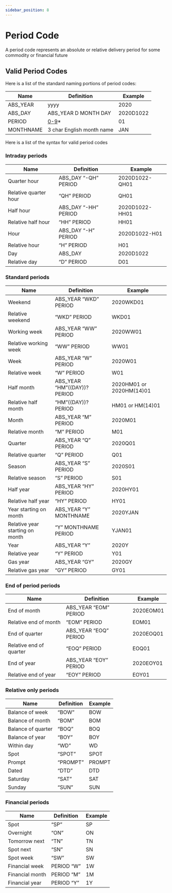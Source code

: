 ```yaml
---
sidebar_position: 8
---
```

Period Code
===========

A period code represents an absolute or relative delivery period for some commodity or financial future

## Valid Period Codes

Here is a list of the standard naming portions of period codes:

|**Name**|**Definition**|**Example**|
|-|-|-|
|ABS_YEAR|yyyy|2020|
|ABS_DAY|ABS_YEAR D MONTH DAY|2020D1022|
|PERIOD|[0-9]([0-9])*|01|
|MONTHNAME|3 char English month name|JAN|

Here is a list of the syntax for valid period codes

### Intraday periods

|**Name**|**Definition**|**Example**|
|-|-|-|
|Quarter hour|ABS_DAY “-QH” PERIOD|2020D1022-QH01|
|Relative quarter hour|“QH” PERIOD|QH01|
|Half hour|ABS_DAY “-HH” PERIOD|2020D1022-HH01|
|Relative half hour|“HH” PERIOD|HH01|
|Hour|ABS_DAY “-H” PERIOD|2020D1022-H01|
|Relative hour|“H” PERIOD|H01|
|Day|ABS_DAY|2020D1022|
|Relative day|“D” PERIOD|D01|

### Standard periods

|**Name**|**Definition**|**Example**|
|-|-|-|
|Weekend|ABS_YEAR “WKD” PERIOD|2020WKD01|
|Relative weekend|“WKD” PERIOD|WKD01|
|Working week|ABS_YEAR “WW” PERIOD|2020WW01|
|Relative working week|“WW” PERIOD|WW01|
|Week|ABS_YEAR “W” PERIOD|2020W01|
|Relative week|“W” PERIOD|W01|
|Half month|ABS_YEAR “HM”((DAY))? PERIOD|2020HM01 or 2020HM(14)01|
|Relative half month|“HM”((DAY))? PERIOD|HM01 or HM(14)01|
|Month|ABS_YEAR “M” PERIOD|2020M01|
|Relative month|“M” PERIOD|M01|
|Quarter|ABS_YEAR “Q” PERIOD|2020Q01|
|Relative quarter|“Q” PERIOD|Q01|
|Season|ABS_YEAR “S” PERIOD|2020S01|
|Relative season|“S” PERIOD|S01|
|Half year|ABS_YEAR “HY” PERIOD|2020HY01|
|Relative half year|“HY” PERIOD|HY01|
|Year starting on month|ABS_YEAR “Y” MONTHNAME|2020YJAN|
|Relative year starting on month|“Y” MONTHNAME PERIOD|YJAN01|
|Year|ABS_YEAR “Y”|2020Y|
|Relative year|“Y” PERIOD|Y01|
|Gas year|ABS_YEAR “GY”|2020GY|
|Relative gas year|“GY” PERIOD|GY01|

### End of period periods

|**Name**|**Definition**|**Example**|
|-|-|-|
|End of month|ABS_YEAR “EOM” PERIOD|2020EOM01|
|Relative end of month|“EOM” PERIOD|EOM01|
|End of quarter|ABS_YEAR “EOQ” PERIOD|2020EOQ01|
|Relative end of quarter|“EOQ” PERIOD|EOQ01|
|End of year|ABS_YEAR “EOY” PERIOD|2020EOY01|
|Relative end of year|“EOY” PERIOD|EOY01|

### Relative only periods

|**Name**|**Definition**|**Example**|
|-|-|-|
|Balance of week|“BOW”|BOW|
|Balance of month|“BOM”|BOM|
|Balance of quarter|“BOQ”|BOQ|
|Balance of year|“BOY”|BOY|
|Within day|“WD”|WD|
|Spot|“SPOT”|SPOT|
|Prompt|“PROMPT”|PROMPT|
|Dated|“DTD”|DTD|
|Saturday|“SAT”|SAT|
|Sunday|“SUN”|SUN|

### Financial periods

|**Name**|**Definition**|**Example**|
|-|-|-|
|Spot|“SP”|SP|
|Overnight|“ON”|ON|
|Tomorrow next|“TN”|TN|
|Spot next|“SN”|SN|
|Spot week|“SW”|SW|
|Financial week|PERIOD “W”|1W|
|Financial month|PERIOD “M”|1M|
|Financial year|PERIOD “Y”|1Y|

